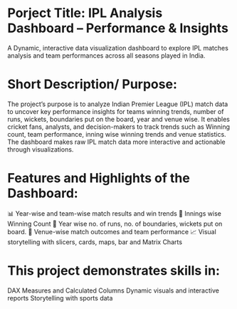 # Porject Title: IPL Analysis Dashboard – Performance & Insights
A Dynamic, interactive data visualization dashboard to explore IPL matches analysis and team performances across all seasons played in India.

# Short Description/ Purpose:
The project’s purpose is to analyze Indian Premier League (IPL) match data to uncover key performance insights for teams winning trends, number of runs, wickets, boundaries put on the board, year and venue wise. It enables cricket fans, analysts, and decision-makers to track trends such as Winning count, team performance, inning wise winning trends and venue statistics. The dashboard makes raw IPL match data more interactive and actionable through visualizations.

# Features and Highlights of the Dashboard:
📊 Year-wise and team-wise match results and win trends
🧢 Innings wise Winning Count
🏏 Year wise no. of runs, no. of boundaries, wickets put on board. 
📍 Venue-wise match outcomes and team performance
📈 Visual storytelling with slicers, cards, maps, bar and Matrix Charts

# This project demonstrates skills in:
DAX Measures and Calculated Columns
Dynamic visuals and interactive reports
Storytelling with sports data
